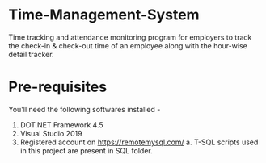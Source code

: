 # Time-Management-System
Time tracking and attendance monitoring program for employers to track the check-in &amp; check-out time of an employee along with the hour-wise detail tracker.

# Pre-requisites
You'll need the following softwares installed - 
  1. DOT.NET Framework 4.5
  2. Visual Studio 2019
  3. Registered account on https://remotemysql.com/
    a. T-SQL scripts used in this project are present in SQL folder.

